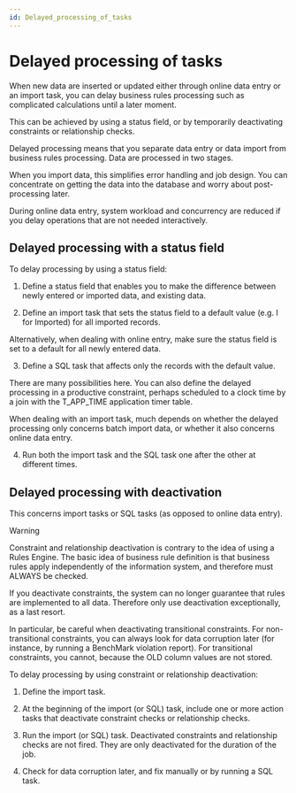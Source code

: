 ```yaml
---
id: Delayed_processing_of_tasks
---
```


# Delayed processing of tasks

When new data are inserted or updated either through online data entry or an import task, you can delay business rules processing such as complicated calculations until a later moment.

This can be achieved by using a status field, or by temporarily deactivating constraints or relationship checks.

Delayed processing means that you separate data entry or data import from business rules processing. Data are processed in two stages.

When you import data, this simplifies error handling and job design. You can concentrate on getting the data into the database and worry about post-processing later.

During online data entry, system workload and concurrency are reduced if you delay operations that are not needed interactively.

## Delayed processing with a status field

To delay processing by using a status field:

1. Define a status field that enables you to make the difference between newly entered or imported data, and existing data.

2. Define an import task that sets the status field to a default value (e.g. I for Imported) for all imported records.

Alternatively, when dealing with online entry, make sure the status field is set to a default for all newly entered data.

3. Define a SQL task that affects only the records with the default value.

There are many possibilities here. You can also define the delayed processing in a productive constraint, perhaps scheduled to a clock time by a join with the T_APP_TIME application timer table.

When dealing with an import task, much depends on whether the delayed processing only concerns batch import data, or whether it also concerns online data entry.

4. Run both the import task and the SQL task one after the other at different times.

## Delayed processing with deactivation

This concerns import tasks or SQL tasks (as opposed to online data entry).

> [!WARNING]
> Constraint and relationship deactivation is contrary to the idea of using a Rules Engine. The basic idea of business rule definition is that business rules apply independently of the information system, and therefore must ALWAYS be checked.

If you deactivate constraints, the system can no longer guarantee that rules are implemented to all data. Therefore only use deactivation exceptionally, as a last resort.

In particular, be careful when deactivating transitional constraints. For non-transitional constraints, you can always look for data corruption later (for instance, by running a BenchMark violation report). For transitional constraints, you cannot, because the OLD column values are not stored.

To delay processing by using constraint or relationship deactivation:

1. Define the import task.

2. At the beginning of the import (or SQL) task, include one or more action tasks that deactivate constraint checks or relationship checks.

3. Run the import (or SQL) task. Deactivated constraints and relationship checks are not fired. They are only deactivated for the duration of the job.

4. Check for data corruption later, and fix manually or by running a SQL task.

##  